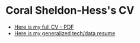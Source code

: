 # Coral Sheldon-Hess's CV

* [Here is my full CV - PDF](https://github.com/csheldonhess/my-cv/blob/master/sheldon-hess_cv.pdf?raw=true)
* [Here is my generalized tech/data 
resume](https://github.com/csheldonhess/my-cv/blob/master/sheldon-hess_resume.pdf?raw=true)

